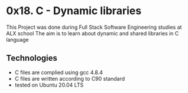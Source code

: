 # 0x18. C - Dynamic libraries

This Project was done during Full Stack Software Engineering studies at ALX school The aim is to learn about dynamic and shared libraries in C language

## Technologies
* C files are complied using gcc 4.8.4
* C files are written according to C90 standard
* tested on Ubuntu 20.04 LTS
